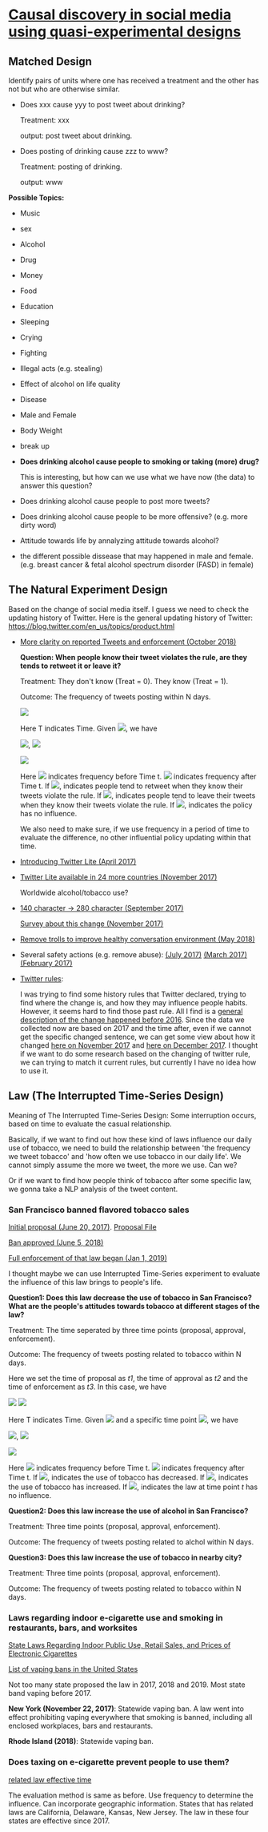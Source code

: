 # [Causal discovery in social media using quasi-experimental designs](https://dl.acm.org/citation.cfm?id=1964859)

## Matched Design
Identify pairs of units where one has received a treatment and the other has not but who are otherwise similar.

- Does xxx cause yyy to post tweet about drinking?

  Treatment: xxx

  output: post tweet about drinking.

- Does posting of drinking cause zzz to www?

  Treatment: posting of drinking.

  output: www
  
**Possible Topics:** 
  - Music
  - sex
  - Alcohol
  - Drug
  - Money
  - Food
  - Education
  - Sleeping
  - Crying
  - Fighting
  - Illegal acts (e.g. stealing)
  - Effect of alcohol on life quality
  - Disease
  - Male and Female
  - Body Weight
  - break up
  - **Does drinking alcohol cause people to smoking or taking (more) drug?**
  
    This is interesting, but how can we use what we have now (the data) to answer this question?
  - Does drinking alcohol cause people to post more tweets?
  - Does drinking alcohol cause people to be more offensive? (e.g. more dirty word)
  - Attitude towards life by annalyzing attitude towards alcohol?
  - the different possible dissease that may happened in male and female. (e.g. breast cancer & fetal alcohol spectrum disorder (FASD) in female) 

## The Natural Experiment Design
Based on the change of social media itself. I guess we need to check the updating history of Twitter. Here is the general updating history of Twitter: https://blog.twitter.com/en_us/topics/product.html

- [More clarity on reported Tweets and enforcement (October 2018)](https://blog.twitter.com/en_us/topics/product/2018/more-clarity-on-reported-tweets-and-enforcement.html)
    
  **Question: When people know their tweet violates the rule, are they tends to retweet it or leave it?**
  
  Treatment: They don't know (Treat = 0). They know (Treat = 1). 
  
  Outcome: The frequency of tweets posting within N days. 

  ![](http://latex.codecogs.com/gif.latex?T<t,Treat\=0;T\\geq{t},Treat\=1)

  Here T indicates Time. Given ![](http://latex.codecogs.com/gif.latex?N\\in\\{1,3,5,10,15,20,25,30\\}), we have
    
  ![](http://latex.codecogs.com/gif.latex?freq_{before}\=\\frac{\\sum_{i\=t-N}^{t}num_i(posting)}{N}),  ![](http://latex.codecogs.com/gif.latex?freq_{after}\=\\frac{\\sum_{i\=t}^{t+N}num_i(posting)}{N})
  

  ![](http://latex.codecogs.com/gif.latex?diff\=freq_{before}-freq_{after})

  Here ![](http://latex.codecogs.com/gif.latex?freq_{before}) indicates frequency before Time t. ![](http://latex.codecogs.com/gif.latex?freq_{after}) indicates frequency after Time t. 
  If ![](http://latex.codecogs.com/gif.latex?diff<0), indicates people tend to retweet when they know their tweets violate the rule. 
  If ![](http://latex.codecogs.com/gif.latex?diff>0), indicates people tend to leave their tweets when they know their tweets violate the rule. 
  If ![](http://latex.codecogs.com/gif.latex?diff\\to0), indicates the policy has no influence. 

  We also need to make sure, if we use frequency in a period of time to evaluate the difference, no other influential policy updating within that time.



- [Introducing Twitter Lite (April 2017)](https://blog.twitter.com/en_us/topics/product/2017/introducing-twitter-lite.html)
- [Twitter Lite available in 24 more countries (November 2017)](https://blog.twitter.com/en_us/topics/product/2017/twitter-lite-in-the-google-play-store-in-24-more-countries.html) 
  
  Worldwide alcohol/tobacco use?

- [140 character -> 280 character (September 2017)](https://blog.twitter.com/official/en_us/topics/product/2017/Giving-you-more-characters-to-express-yourself.html)

  [Survey about this change (November 2017)](https://blog.twitter.com/en_us/topics/product/2017/tweetingmadeeasier.html)

- [Remove trolls to improve healthy conversation environment (May 2018)](https://blog.twitter.com/en_us/topics/product/2018/Serving_Healthy_Conversation.html)

- Several safety actions (e.g. remove abuse):
  [(July 2017)](https://blog.twitter.com/en_us/topics/product/2017/Our-Safety-Work-Results-Update.html)
  [(March 2017)](https://blog.twitter.com/en_us/topics/product/2017/our-latest-update-on-safety.html)
  [(February 2017)](https://blog.twitter.com/en_us/topics/product/2017/an-update-on-safety.html)

- [Twitter rules](https://help.twitter.com/en/rules-and-policies/twitter-rules): 

  I was trying to find some history rules that Twitter declared, trying to find where the change is, and how they may influence people habits. However, it seems hard to find those past rule. All I find is a [general description of the change happened before 2016](https://www.vice.com/en_us/article/z43xw3/the-history-of-twitters-rules). Since the data we collected now are based on 2017 and the time after, even if we cannot get the specific changed sentence, we can get some view about how it changed [here on November 2017](https://blog.twitter.com/en_us/topics/company/2017/Clarifying_The_Twitter_Rules.html) and [here on December 2017](https://blog.twitter.com/en_us/topics/company/2017/safetypoliciesdec2017.html). I thought if we want to do some research based on the changing of twitter rule, we can trying to match it current rules, but currently I have no idea how to use it.



## Law (The Interrupted Time-Series Design)

Meaning of The Interrupted Time-Series Design: Some interruption occurs, based on time to evaluate the casual relationship.

Basically, if we want to find out how these kind of laws influence our daily use of tobacco, we need to build the relationship between 'the frequency we tweet tobacco' and 'how often we use tobacco in our daily life'. We cannot simply assume the more we tweet, the more we use. Can we?

Or if we want to find how people think of tobacco after some specific law, we gonna take a NLP analysis of the tweet content. 

### San Francisco banned flavored tobacco sales
[Initial proposal (June 20, 2017)](https://www.cnn.com/2017/06/22/health/san-francisco-vaping-menthols-ban-bn/index.html). 
[Proposal File](http://sfelections.sfgov.org/sites/default/files/Documents/candidates/Legal_Text_Repeal_of_Flavored_Tobacco_Products_Ban.pdf)

[Ban approved (June 5, 2018)](https://www.cnbc.com/2018/06/06/san-francisco-approves-ban-on-menthol-cigarettes-and-flavored-e-cigarette-liquids.html)

[Full enforcement of that law began (Jan 1, 2019)](https://www.kalw.org/post/san-francisco-banned-flavored-tobacco-sales-now-what#stream/0)

I thought maybe we can use Interrupted Time-Series experiment to evaluate the influence of this law brings to people's life. 

**Question1: Does this law decrease the use of tobacco in San Francisco? What are the people's attitudes towards tobacco at different stages of the law?**

Treatment: The time seperated by three time points (proposal, approval, enforcement). 

Outcome: The frequency of tweets posting related to tobacco within N days. 


Here we set the time of proposal as *t1*, the time of approval as *t2* and the time of enforcement as *t3*. In this case, we have

![](http://latex.codecogs.com/gif.latex?T<t1,Treat\=0;t1\\leq{T}<t2,Treat\=1;)
![](http://latex.codecogs.com/gif.latex?t2\\leq{T}<t3,Treat\=2;T\\geq{t3},Treat\=3)

Here T indicates Time. Given ![](http://latex.codecogs.com/gif.latex?N\\in\\{1,3,5,10,15,20,25,30\\}) and a specific time point ![](http://latex.codecogs.com/gif.latex?t\\in\\{t1,t2,t3\\}), we have

![](http://latex.codecogs.com/gif.latex?freq_{before_t}\=\\frac{\\sum_{i\=t-N}^{t}num_i(posting)}{N}),  ![](http://latex.codecogs.com/gif.latex?freq_{after_t}\=\\frac{\\sum_{i\=t}^{t+N}num_i(posting)}{N})

![](http://latex.codecogs.com/gif.latex?diff_t\=freq_{before_t}-freq_{after_t})

Here ![](http://latex.codecogs.com/gif.latex?freq_{before_t}) indicates frequency before Time t. ![](http://latex.codecogs.com/gif.latex?freq_{after_t}) indicates frequency after Time t. 
If ![](http://latex.codecogs.com/gif.latex?diff_t<0), indicates the use of tobacco has decreased. 
If ![](http://latex.codecogs.com/gif.latex?diff_t>0), indicates the use of tobacco has increased. 
If ![](http://latex.codecogs.com/gif.latex?diff_t\\to0), indicates the law at time point *t* has no influence. 



**Question2: Does this law increase the use of alcohol in San Francisco?**

Treatment: Three time points (proposal, approval, enforcement). 

Outcome: The frequency of tweets posting related to alchol within N days. 

**Question3: Does this law increase the use of tobacco in nearby city?**

Treatment: Three time points (proposal, approval, enforcement). 

Outcome: The frequency of tweets posting related to tobacco within N days. 


### Laws regarding indoor e-cigarette use and smoking in restaurants, bars, and worksites

[State Laws Regarding Indoor Public Use, Retail Sales, and Prices of Electronic Cigarettes](https://www.cdc.gov/mmwr/volumes/66/wr/mm6649a1.htm)

[List of vaping bans in the United States](https://en.wikipedia.org/wiki/List_of_vaping_bans_in_the_United_States)

Not too many state proposed the law in 2017, 2018 and 2019. Most state band vaping before 2017.

**New York (November 22, 2017)**: Statewide vaping ban. A law went into effect prohibiting vaping everywhere that smoking is banned, including all enclosed workplaces, bars and restaurants.

**Rhode Island (2018)**: Statewide vaping ban.

### Does taxing on e-cigarette prevent people to use them?

[related law effective time](https://publichealthlawcenter.org/sites/default/files/States-with-Laws-Taxing-ECigarettes-March2019.pdf)

The evaluation method is same as before. Use frequency to determine the influence. Can incorporate geographic information. States that has related laws are California, Delaware, Kansas, New Jersey. The law in these four states are effective since 2017.













